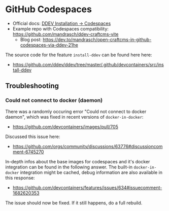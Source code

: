 # GitHub Codespaces

- Official docs: [DDEV Installation -> Codespaces](https://ddev.readthedocs.io/en/latest/users/install/ddev-installation/#github-codespaces)
- Example repo with Codespaces compatibility: https://github.com/mandrasch/ddev-craftcms-vite
  - Blog post: https://dev.to/mandrasch/open-craftcms-in-github-codespaces-via-ddev-21he

The source code for the feature `install-ddev` can be found here here:

- https://github.com/ddev/ddev/tree/master/.github/devcontainers/src/install-ddev

## Troubleshooting

### Could not connect to docker (daemon)

There was a randomly occuring error "Could not connect to docker daemon", which was fixed in recent versions of `docker-in-docker`:

- https://github.com/devcontainers/images/pull/705

Discussed this issue here:

- https://github.com/orgs/community/discussions/63776#discussioncomment-6745270

In-depth infos about the base images for codespaces and it's docker integration can be found in the following answer. The built-in `docker-in-docker` integration might be cached, debug information are also available in this response:

- https://github.com/devcontainers/features/issues/634#issuecomment-1682620353

The issue should now be fixed. If it still happens, do a full rebuild.
